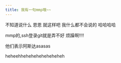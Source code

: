 ```yaml
---
title: 我有一句mmp哦~~
---
```

不知道说什么
恩恩 就这样吧
我什么都不会说的 
哈哈哈哈


mmp的,ssh登录git就是弄不好 烦躁啊!!!!


他们表示阿斯达asasas


heheehheheheheheheheheh